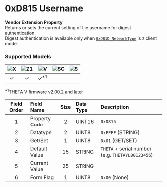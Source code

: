 # 0xD815 Username

**Vendor Extension Property**  
Returns or sets the current setting of the username for digest authentication.  
Digest authentication is available only when [`0xD81D NetworkType`](./network_type.md) is `2` client mode.  

### Supported Models
| ![X](https://img.shields.io/badge/X-purple) | ![Z1](https://img.shields.io/badge/Z1-blue) | ![V](https://img.shields.io/badge/V-green) | ![SC](https://img.shields.io/badge/SC-orange) | ![S](https://img.shields.io/badge/S-red) |
|:-:|:-:|:-:|:-:|:-:|
| ✓ | ✓ | ✓<sup>\*1</sup> |   |   |

<sup>\*1</sup>THETA V firmware v2.00.2 and later  

| Field Order | Field Name | Size | Data Type | Description |
|:-:|:--|:-:|:--|:--|
| 1 | Property Code | 2 | UINT16 | `0xD815` |
| 2 | Datatype | 2 | UINT8 | `0xFFFF` (STRING) |
| 3 | Get/Set | 1 | UINT8 | `0x01` (GET/SET) |
| 4 | Default Value | 15 | STRING | `THETA` + serial number (e.g. `THETAYL00123456`) |
| 5 | Current Value | 25 | STRING ||
| 6 | Form Flag | 1 | UINT8 | `0x00` (None) |
